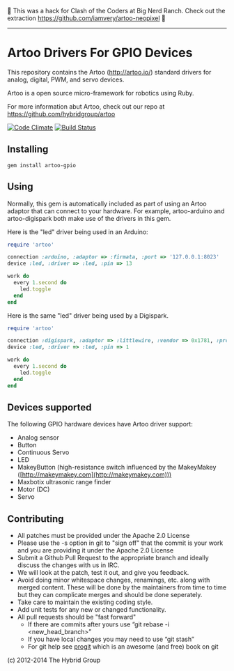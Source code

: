 :wave: This was a hack for Clash of the Coders at Big Nerd Ranch. Check out the extraction https://github.com/iamvery/artoo-neopixel :wave:

---

# Artoo Drivers For GPIO Devices

This repository contains the Artoo (http://artoo.io/) standard drivers for analog, digital, PWM, and servo devices.

Artoo is a open source micro-framework for robotics using Ruby.

For more information abut Artoo, check out our repo at https://github.com/hybridgroup/artoo

[![Code Climate](https://codeclimate.com/github/hybridgroup/artoo-gpio.png)](https://codeclimate.com/github/hybridgroup/artoo-gpio) [![Build Status](https://travis-ci.org/hybridgroup/artoo-gpio.png?branch=master)](https://travis-ci.org/hybridgroup/artoo-gpio)

## Installing

```
gem install artoo-gpio
```

## Using

Normally, this gem is automatically included as part of using an Artoo adaptor that can connect to your hardware. For example, artoo-arduino and artoo-digispark both make use of the drivers in this gem. 

Here is the "led" driver being used in an Arduino:

```ruby
require 'artoo'

connection :arduino, :adaptor => :firmata, :port => '127.0.0.1:8023'
device :led, :driver => :led, :pin => 13

work do
  every 1.second do
    led.toggle
  end
end
```

Here is the same "led" driver being used by a Digispark.

```ruby
require 'artoo'

connection :digispark, :adaptor => :littlewire, :vendor => 0x1781, :product => 0x0c9f
device :led, :driver => :led, :pin => 1

work do
  every 1.second do
    led.toggle
  end
end
```

## Devices supported

The following GPIO hardware devices have Artoo driver support:
- Analog sensor
- Button
- Continuous Servo
- LED
- MakeyButton (high-resistance switch influenced by the MakeyMakey ([http://makeymakey.com](http://makeymakey.com)))
- Maxbotix ultrasonic range finder
- Motor (DC)
- Servo

## Contributing

* All patches must be provided under the Apache 2.0 License
* Please use the -s option in git to "sign off" that the commit is your work and you are providing it under the Apache 2.0 License
* Submit a Github Pull Request to the appropriate branch and ideally discuss the changes with us in IRC.
* We will look at the patch, test it out, and give you feedback.
* Avoid doing minor whitespace changes, renamings, etc. along with merged content. These will be done by the maintainers from time to time but they can complicate merges and should be done seperately.
* Take care to maintain the existing coding style.
* Add unit tests for any new or changed functionality.
* All pull requests should be "fast forward"
  * If there are commits after yours use “git rebase -i <new_head_branch>”
  * If you have local changes you may need to use “git stash”
  * For git help see [progit](http://git-scm.com/book) which is an awesome (and free) book on git


(c) 2012-2014 The Hybrid Group
